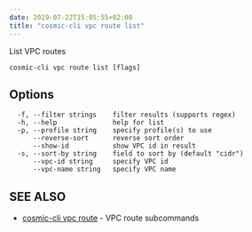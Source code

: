 ```yaml
---
date: 2019-07-22T15:05:55+02:00
title: "cosmic-cli vpc route list"
---
```

List VPC routes

```text
cosmic-cli vpc route list [flags]
```

## Options

```text
  -f, --filter strings    filter results (supports regex)
  -h, --help              help for list
  -p, --profile string    specify profile(s) to use
      --reverse-sort      reverse sort order
      --show-id           show VPC id in result
  -s, --sort-by string    field to sort by (default "cidr")
      --vpc-id string     specify VPC id
      --vpc-name string   specify VPC name
```

## SEE ALSO

* [cosmic-cli vpc route](../cosmic-cli_vpc_route/) - VPC route subcommands
